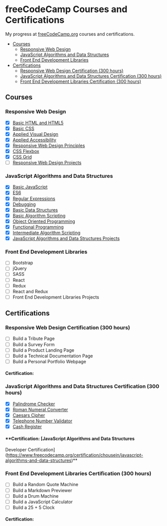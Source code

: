 # freeCodeCamp Courses and Certifications

My progress at [freeCodeCamp.org](https://www.freecodecamp.org) courses and certifications.
- [Courses](#courses)
  - [Responsive Web Design](#responsive-web-design)
  - [JavaScript Algorithms and Data Structures](#javascript-algorithms-and-data-structures)
  - [Front End Development Libraries](#front-end-development-libraries)
- [Certifications](#certifications)
  - [Responsive Web Design Certification (300 hours)](#responsive-web-design-certification-300-hours)
  - [JavaScript Algorithms and Data Structures Certification (300 hours)](#javascript-algorithms-and-data-structures-certification-300-hours)
  - [Front End Development Libraries Certification (300 hours)](#front-end-development-libraries-certification-300-hours)

## Courses

### Responsive Web Design
- [x] [Basic HTML and HTML5](https://www.freecodecamp.org/learn/responsive-web-design/#basic-html-and-html5)
- [x] [Basic CSS](https://www.freecodecamp.org/learn/responsive-web-design/#basic-css)
- [x] [Applied Visual Design](https://www.freecodecamp.org/learn/responsive-web-design/#applied-visual-design)
- [x] [Applied Accessibility](https://www.freecodecamp.org/learn/responsive-web-design/#applied-accessibility)
- [x] [Responsive Web Design Principles](https://www.freecodecamp.org/learn/responsive-web-design/#responsive-web-design-principles)
- [x] [CSS Flexbox](https://www.freecodecamp.org/learn/responsive-web-design/#css-flexbox)
- [x] [CSS Grid](https://www.freecodecamp.org/learn/responsive-web-design/#css-grid)
- [ ] [Responsive Web Design Projects](https://www.freecodecamp.org/learn/responsive-web-design/#responsive-web-design-projects)

### JavaScript Algorithms and Data Structures
- [x] [Basic JavaScript](https://www.freecodecamp.org/learn/javascript-algorithms-and-data-structures/#basic-javascript)
- [x] [ES6](https://www.freecodecamp.org/learn/javascript-algorithms-and-data-structures/#es6)
- [x] [Regular Expressions](https://www.freecodecamp.org/learn/javascript-algorithms-and-data-structures/#regular-expressions)
- [x] [Debugging](https://www.freecodecamp.org/learn/javascript-algorithms-and-data-structures/#debugging)
- [x] [Basic Data Structures](https://www.freecodecamp.org/learn/javascript-algorithms-and-data-structures/#basic-data-structures)
- [x] [Basic Algorithm Scripting](https://www.freecodecamp.org/learn/javascript-algorithms-and-data-structures/#basic-algorithm-scripting)
- [x] [Object Oriented Programming](https://www.freecodecamp.org/learn/javascript-algorithms-and-data-structures/#object-oriented-programming)
- [x] [Functional Programming](https://www.freecodecamp.org/learn/javascript-algorithms-and-data-structures/#functional-programming)
- [x] [Intermediate Algorithm Scripting](https://www.freecodecamp.org/learn/javascript-algorithms-and-data-structures/#intermediate-algorithm-scripting)
- [x] [JavaScript Algorithms and Data Structures Projects](https://www.freecodecamp.org/learn/javascript-algorithms-and-data-structures/#javascript-algorithms-and-data-structures-projects)

### Front End Development Libraries
- [ ] Bootstrap
- [ ] jQuery
- [ ] SASS
- [ ] React
- [ ] Redux
- [ ] React and Redux
- [ ] Front End Development Libraries Projects

## Certifications

### Responsive Web Design Certification (300 hours)
- [ ] Build a Tribute Page
- [ ] Build a Survey Form
- [ ] Build a Product Landing Page
- [ ] Build a Technical Documentation Page
- [ ] Build a Personal Portfolio Webpage

#### **Certification:**

### JavaScript Algorithms and Data Structures Certification (300 hours)
- [x] [Palindrome Checker](https://www.freecodecamp.org/learn/javascript-algorithms-and-data-structures/javascript-algorithms-and-data-structures-projects/palindrome-checker)
- [x] [Roman Numeral Converter](https://www.freecodecamp.org/learn/javascript-algorithms-and-data-structures/javascript-algorithms-and-data-structures-projects/roman-numeral-converter)
- [x] [Caesars Cipher](https://www.freecodecamp.org/learn/javascript-algorithms-and-data-structures/javascript-algorithms-and-data-structures-projects/caesars-cipher)
- [x] [Telephone Number Validator](https://www.freecodecamp.org/learn/javascript-algorithms-and-data-structures/javascript-algorithms-and-data-structures-projects/telephone-number-validator)
- [x] [Cash Register](https://www.freecodecamp.org/learn/javascript-algorithms-and-data-structures/javascript-algorithms-and-data-structures-projects/cash-register)

#### **Certification: [JavaScript Algorithms and Data Structures
Developer Certification](https://www.freecodecamp.org/certification/chousein/javascript-algorithms-and-data-structures)**

### Front End Development Libraries Certification (300 hours)
- [ ] Build a Random Quote Machine
- [ ] Build a Markdown Previewer
- [ ] Build a Drum Machine
- [ ] Build a JavaScript Calculator
- [ ] Build a 25 + 5 Clock

#### **Certification:**
